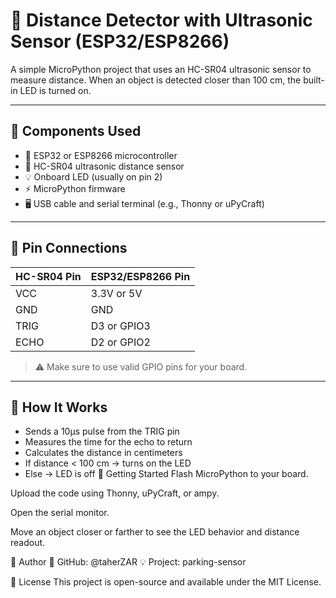 # 📏 Distance Detector with Ultrasonic Sensor (ESP32/ESP8266)

A simple MicroPython project that uses an HC-SR04 ultrasonic sensor to measure distance. When an object is detected closer than 100 cm, the built-in LED is turned on.

---

## 🧰 Components Used

- 🧠 ESP32 or ESP8266 microcontroller
- 📏 HC-SR04 ultrasonic distance sensor
- 💡 Onboard LED (usually on pin 2)
- ⚡ MicroPython firmware
- 🖥️ USB cable and serial terminal (e.g., Thonny or uPyCraft)

---

## 🔌 Pin Connections

| HC-SR04 Pin | ESP32/ESP8266 Pin |
|-------------|-------------------|
| VCC         | 3.3V or 5V        |
| GND         | GND               |
| TRIG        | D3 or GPIO3       |
| ECHO        | D2 or GPIO2       |

> ⚠️ Make sure to use valid GPIO pins for your board.

---

## 📄 How It Works

- Sends a 10μs pulse from the TRIG pin
- Measures the time for the echo to return
- Calculates the distance in centimeters
- If distance < 100 cm → turns on the LED
- Else → LED is off
🚀 Getting Started
Flash MicroPython to your board.

Upload the code using Thonny, uPyCraft, or ampy.

Open the serial monitor.

Move an object closer or farther to see the LED behavior and distance readout.


👤 Author
🔗 GitHub: @taherZAR
💡 Project: parking-sensor


📜 License
This project is open-source and available under the MIT License.
